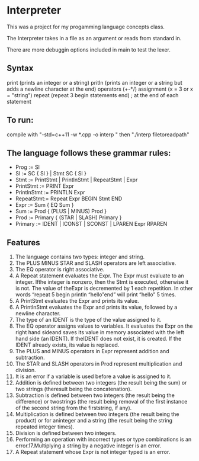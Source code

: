 # Interpreter

This was a project for my progamming language concepts class.

The Interpreter takes in a file as an argument or reads from standard in.

There are more debuggin options included in main to test the lexer.

## Syntax
print (prints an integer or a string)
pritln (prints an integer or a string but adds a newline character at the end)
operators (+-*/) 
assignment (x = 3 or x = "string")
repeat (repeat 3 begin statements end)
; at the end of each statement

## To run:

compile with "-std=c++11 -w *.cpp -o interp " then "./interp filetoreadpath" 

## The language follows these grammar rules:

* Prog := Sl
* Sl := SC { Sl } | Stmt SC { Sl }
* Stmt := PrintStmt | PrintlnStmt | RepeatStmt | Expr
* PrintStmt := PRINT Expr
* PrintlnStmt := PRINTLN Expr
* RepeatStmt:= Repeat Expr BEGIN Stmt END
* Expr := Sum { EQ Sum }
* Sum := Prod { (PLUS | MINUS) Prod }
* Prod := Primary { (STAR | SLASH) Primary }
* Primary := IDENT | ICONST | SCONST | LPAREN Expr RPAREN

## Features

1. The language contains two types: integer and string.
2. The PLUS MINUS STAR and SLASH operators are left associative.
3. The EQ operator is right associative.
4. A Repeat statement evaluates the Expr. The Expr must evaluate to an integer. Ifthe integer is nonzero, then the Stmt is executed, otherwise it is not. The value of theExpr is decremented by 1 each repetition. In other words “repeat 5 begin println “hello”end” will print “hello” 5 times.
5. A PrintStmt evaluates the Expr and prints its value.
6. A PrintlnStmt evaluates the Expr and prints its value, followed by a newline character.
7. The type of an IDENT is the type of the value assigned to it.
8. The EQ operator assigns values to variables. It evaluates the Expr on the right hand sideand saves its value in memory associated with the left hand side (an IDENT). If theIDENT does not exist, it is created. If the IDENT already exists, its value is replaced.
9. The PLUS and MINUS operators in Expr represent addition and subtraction.
10. The STAR and SLASH operators in Prod represent multiplication and division.
11. It is an error if a variable is used before a value is assigned to it.
12. Addition is defined between two integers (the result being the sum) or two strings (theresult being the concatenation).
13. Subtraction is defined between two integers (the result being the difference) or twostrings (the result being removal of the first instance of the second string from the firststring, if any).
14. Multiplication is defined between two integers (the result being the product) or for aninteger and a string (the result being the string repeated integer times).
15. Division is defined between two integers.
16. Performing an operation with incorrect types or type combinations is an error.17.Multiplying a string by a negative integer is an error.
18. A Repeat statement whose Expr is not integer typed is an error.
